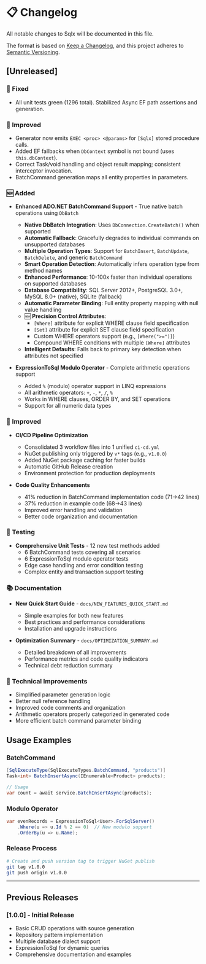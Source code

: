 # 📋 Changelog

All notable changes to Sqlx will be documented in this file.

The format is based on [Keep a Changelog](https://keepachangelog.com/en/1.0.0/),
and this project adheres to [Semantic Versioning](https://semver.org/spec/v2.0.0.html).

## [Unreleased]

### 🧪 Fixed
- All unit tests green (1296 total). Stabilized Async EF path assertions and generation.

### 🚀 Improved
- Generator now emits `EXEC <proc> <@params>` for `[Sqlx]` stored procedure calls.
- Added EF fallbacks when `DbContext` symbol is not bound (uses `this.dbContext`).
- Correct Task/void handling and object result mapping; consistent interceptor invocation.
- BatchCommand generation maps all entity properties in parameters.

### 🆕 Added
- **Enhanced ADO.NET BatchCommand Support** - True native batch operations using `DbBatch`
  - **Native DbBatch Integration**: Uses `DbConnection.CreateBatch()` when supported
  - **Automatic Fallback**: Gracefully degrades to individual commands on unsupported databases
  - **Multiple Operation Types**: Support for `BatchInsert`, `BatchUpdate`, `BatchDelete`, and generic `BatchCommand`
  - **Smart Operation Detection**: Automatically infers operation type from method names
  - **Enhanced Performance**: 10-100x faster than individual operations on supported databases
  - **Database Compatibility**: SQL Server 2012+, PostgreSQL 3.0+, MySQL 8.0+ (native), SQLite (fallback)
  - **Automatic Parameter Binding**: Full entity property mapping with null value handling
  - 🆕 **Precision Control Attributes**: 
    - `[Where]` attribute for explicit WHERE clause field specification
    - `[Set]` attribute for explicit SET clause field specification  
    - Custom WHERE operators support (e.g., `[Where(">=")]`)
    - Compound WHERE conditions with multiple `[Where]` attributes
  - **Intelligent Defaults**: Falls back to primary key detection when attributes not specified
  
- **ExpressionToSql Modulo Operator** - Complete arithmetic operations support
  - Added `%` (modulo) operator support in LINQ expressions
  - All arithmetic operators: `+`, `-`, `*`, `/`, `%`
  - Works in WHERE clauses, ORDER BY, and SET operations
  - Support for all numeric data types

### 🚀 Improved
- **CI/CD Pipeline Optimization**
  - Consolidated 3 workflow files into 1 unified `ci-cd.yml`
  - NuGet publishing only triggered by `v*` tags (e.g., `v1.0.0`)
  - Added NuGet package caching for faster builds
  - Automatic GitHub Release creation
  - Environment protection for production deployments

- **Code Quality Enhancements**
  - 41% reduction in BatchCommand implementation code (71→42 lines)
  - 37% reduction in example code (68→43 lines)
  - Improved error handling and validation
  - Better code organization and documentation

### 🧪 Testing
- **Comprehensive Unit Tests** - 12 new test methods added
  - 6 BatchCommand tests covering all scenarios
  - 6 ExpressionToSql modulo operator tests
  - Edge case handling and error condition testing
  - Complex entity and transaction support testing

### 📚 Documentation
- **New Quick Start Guide** - `docs/NEW_FEATURES_QUICK_START.md`
  - Simple examples for both new features
  - Best practices and performance considerations
  - Installation and upgrade instructions
  
- **Optimization Summary** - `docs/OPTIMIZATION_SUMMARY.md`
  - Detailed breakdown of all improvements
  - Performance metrics and code quality indicators
  - Technical debt reduction summary

### 🔧 Technical Improvements
- Simplified parameter generation logic
- Better null reference handling
- Improved code comments and organization
- Arithmetic operators properly categorized in generated code
- More efficient batch command parameter binding

## Usage Examples

### BatchCommand
```csharp
[SqlExecuteType(SqlExecuteTypes.BatchCommand, "products")]
Task<int> BatchInsertAsync(IEnumerable<Product> products);

// Usage
var count = await service.BatchInsertAsync(products);
```

### Modulo Operator
```csharp
var evenRecords = ExpressionToSql<User>.ForSqlServer()
    .Where(u => u.Id % 2 == 0)  // New modulo support
    .OrderBy(u => u.Name);
```

### Release Process
```bash
# Create and push version tag to trigger NuGet publish
git tag v1.0.0
git push origin v1.0.0
```

---

## Previous Releases

### [1.0.0] - Initial Release
- Basic CRUD operations with source generation
- Repository pattern implementation
- Multiple database dialect support
- ExpressionToSql for dynamic queries
- Comprehensive documentation and examples
